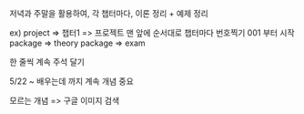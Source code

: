 저녁과 주말을 활용하여, 각 챕터마다, 이론 정리 + 예제 정리

ex) project => 챕터1 => 프로젝트 맨 앞에 순서대로 챕터마다 번호찍기 001 부터 시작
package => theory
package => exam

한 줄씩 계속 주석 달기

5/22 ~ 배우는데 까지 계속 개념 중요 

모르는 개념 => 구글 이미지 검색